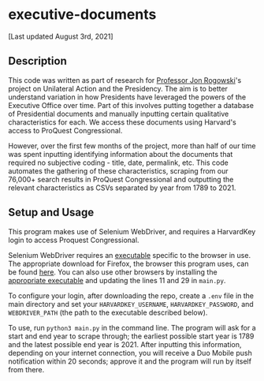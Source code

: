 # executive-documents

[Last updated August 3rd, 2021]

## Description 

This code was written as part of research for [Professor Jon Rogowski](https://voices.uchicago.edu/jrogowski/)'s project on Unilateral Action and the Presidency. The aim is to better understand variation in how Presidents have leveraged the powers of the Executive Office over time. Part of this involves putting together a database of Presidential documents and manually inputting certain qualitative characteristics for each. We access these documents using Harvard's access to ProQuest Congressional. 

However, over the first few months of the project, more than half of our time was spent inputting identifying information about the documents that required no subjective coding - title, date, permalink, etc. This code automates the gathering of these characteristics, scraping from our 76,000+ search results in ProQuest Congressional and outputting the relevant characteristics as CSVs separated by year from 1789 to 2021. 

## Setup and Usage

This program makes use of Selenium WebDriver, and requires a HarvardKey login to access Proquest Congressional.

Selenium WebDriver requires an [executable](https://www.selenium.dev/documentation/en/webdriver/driver_requirements/) specific to the browser in use. The appropriate download for Firefox, the browser this program uses, can be found [here](https://github.com/mozilla/geckodriver/releases). You can also use other browsers by installing the [appropriate executable](https://www.selenium.dev/documentation/en/webdriver/driver_requirements/#quick-reference) and updating the lines 11 and 29 in `main.py`.

To configure your login, after downloading the repo, create a `.env` file in the main directory and set your `HARVARDKEY_USERNAME`, `HARVARDKEY_PASSWORD`, and `WEBDRIVER_PATH` (the path to the executable described below).

To use, run `python3 main.py` in the command line. The program will ask for a start and end year to scrape through; the earliest possible start year is 1789 and the latest possible end year is 2021. After inputting this information, depending on your internet connection, you will receive a Duo Mobile push notification within 20 seconds; approve it and the program will run by itself from there. 


